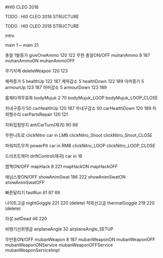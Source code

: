 #HI0 CLEO 2016

<p>
	TODO : HI0 CLEO 2016 STRUCTURE<p>

TODO : HI0 CLEO 2016 STRUCTURE


intro

main 1 ~ main 21

총알 1발증가 giveOneAmmo 120 122
무한 총알ON/OFF muhanAmmo 8 187
muhanAmmoON
muhanAmmoOFF

무기삭제 deleteWeapon 120 123

체력증가 5 healthUp 122 187
체력감소 5 healthDown 122 189
아머증가 5 armourUp 123 187
아머감소 5 armourDown 123 189

몸체타격무효화 bodyMujuk 2 70
bodyMujuk_LOOP
bodyMujuk_LOOP_CLOSE

차내구증가 50 carHealthUp 120 187
차내구감소 50 carHealthDown 120 189
차외형수리 carPartsRepair 120 121 

차뒤집힘방지 antiCarTurn(재귀) 90 88

무한니트로 clickNitro car in LMB
clickNitro_Shoot
clickNitro_Shoot_CLOSE

파워피트무적 powerPit car in RMB
clickNitro_LOOP
clickNitro_LOOP_CLOSE

드리프트제어 driftControl(재귀) car in 16

맵핵ON/OFF mapHack 8 221
mapHackON
mapHackOFF

애님스왓ON/OFF showAnimSwat 186 222
showAnimSwatON
showAnimSwatOFF

빠른달리기 fastRun 81 87 69

나이트고글 nightGoggle 221 220 (delete)
적외선고글 thermalGoggle 219 220 (delete)

자살 setDead 46 220

비행기선회앵글 airplaneAngle 32
airplaneAngle_SETUP

무반동ON/OFF mubanWeapon 8 187
mubanWeaponON
mubanWeaponOFF
mubanWeaponONService
mubanWeaponOFFService
mubanWeaponServiceImpl
  <p>
